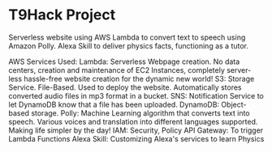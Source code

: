 # T9Hack Project

Serverless website using AWS Lambda to convert text to speech using Amazon Polly.
Alexa Skill to deliver physics facts, functioning as a tutor.

AWS Services Used:
Lambda: Serverless Webpage creation. No data centers, creation and maintenance of EC2 Instances, completely server-less hassle-free website creation for the dynamic new world!
S3: Storage Service. File-Based. Used to deploy the website. Automatically stores converted audio files in mp3 format in a bucket.
SNS: Notification Service to let DynamoDB know that a file has been uploaded.
DynamoDB: Object-based storage. 
Polly: Machine Learning algorithm that converts text into speech. Various voices and translation into different languages supported. Making life simpler by the day!
IAM: Security, Policy
API Gateway: To trigger Lambda Functions
Alexa Skill: Customizing Alexa's services to learn Physics
